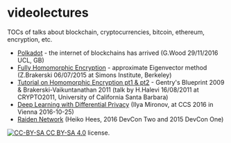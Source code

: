 # videolectures
TOCs of talks about blockchain, cryptocurrencies, bitcoin, ethereum, encryption, etc.

* [Polkadot](Polkadot_GWood_UCL_20161129.md) - the internet of blockchains has arrived (G.Wood 29/11/2016 UCL, GB) 
* [Fully Homomorphic Encryption](FHE_ZBrakerski_20150706.md) - approximate Eigenvector method (Z.Brakerski 06/07/2015 at Simons Institute, Berkeley)
* [Tutorial on Homomorphic Encryption pt1 & pt2](Tutorial-on-HE_SHalevi_UCSB_20110816.md) - Gentry's Blueprint 2009 & Brakerski-Vaikuntanathan 2011 (talk by H.Halevi 16/08/2011 at CRYPTO2011, University of California Santa Barbara)
* [Deep Learning with Differential Privacy](Deep-Learning-with-Differential-Privacy_IMironov_CCS2016_20161025.md) (Ilya Mironov, at CCS 2016 in Vienna 2016-10-25)
* [Raiden Network](Raiden-Network_HHees_DevCon2and1_2016-2015.md) (Heiko Hees, 2016 DevCon Two and 2015 DevCon One)

[![CC-BY-SA](https://licensebuttons.net/l/by-sa/3.0/88x31.png) CC BY-SA 4.0](LICENSE) license.
